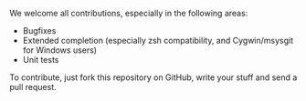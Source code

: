 We welcome all contributions, especially in the following areas:

  * Bugfixes
  * Extended completion (especially zsh compatibility, and Cygwin/msysgit for Windows users)
  * Unit tests

To contribute, just fork this repository on GitHub, write your stuff and send a pull request.
